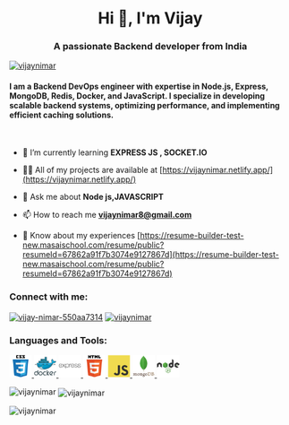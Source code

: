 <h1 align="center">Hi 👋, I'm Vijay</h1>
<h3 align="center">A passionate Backend developer from India</h3>

<p align="left"> <a href="https://github.com/ryo-ma/github-profile-trophy"><img src="https://github-profile-trophy.vercel.app/?username=vijaynimar" alt="vijaynimar" /></a> </p>
<h4>
I am a Backend DevOps engineer with expertise in Node.js, Express, MongoDB, Redis, Docker, and JavaScript. I specialize in developing scalable backend systems, optimizing performance, and implementing efficient caching solutions.</h4>

<p align="left"> <a href="https://twitter.com/" target="blank"><img src="https://img.shields.io/twitter/follow/?logo=twitter&style=for-the-badge" alt="" /></a> </p>

- 🌱 I’m currently learning **EXPRESS JS , SOCKET.IO**

- 👨‍💻 All of my projects are available at [https://vijaynimar.netlify.app/](https://vijaynimar.netlify.app/)

- 💬 Ask me about **Node js,JAVASCRIPT**

- 📫 How to reach me **vijaynimar8@gmail.com**

- 📄 Know about my experiences [https://resume-builder-test-new.masaischool.com/resume/public?resumeId=67862a91f7b3074e9127867d](https://resume-builder-test-new.masaischool.com/resume/public?resumeId=67862a91f7b3074e9127867d)

<h3 align="left">Connect with me:</h3>
<p align="left">
<a href="https://linkedin.com/in/vijay-nimar-550aa7314" target="blank"><img align="center" src="https://raw.githubusercontent.com/rahuldkjain/github-profile-readme-generator/master/src/images/icons/Social/linked-in-alt.svg" alt="vijay-nimar-550aa7314" height="30" width="40" /></a>
<a href="https://instagram.com/vijaynimar" target="blank"><img align="center" src="https://raw.githubusercontent.com/rahuldkjain/github-profile-readme-generator/master/src/images/icons/Social/instagram.svg" alt="vijaynimar" height="30" width="40" /></a>
</p>

<h3 align="left">Languages and Tools:</h3>
<p align="left"> <a href="https://www.w3schools.com/css/" target="_blank" rel="noreferrer"> <img src="https://raw.githubusercontent.com/devicons/devicon/master/icons/css3/css3-original-wordmark.svg" alt="css3" width="40" height="40"/> </a> <a href="https://www.docker.com/" target="_blank" rel="noreferrer"> <img src="https://raw.githubusercontent.com/devicons/devicon/master/icons/docker/docker-original-wordmark.svg" alt="docker" width="40" height="40"/> </a> <a href="https://expressjs.com" target="_blank" rel="noreferrer"> <img src="https://raw.githubusercontent.com/devicons/devicon/master/icons/express/express-original-wordmark.svg" alt="express" width="40" height="40"/> </a> <a href="https://www.w3.org/html/" target="_blank" rel="noreferrer"> <img src="https://raw.githubusercontent.com/devicons/devicon/master/icons/html5/html5-original-wordmark.svg" alt="html5" width="40" height="40"/> </a> <a href="https://developer.mozilla.org/en-US/docs/Web/JavaScript" target="_blank" rel="noreferrer"> <img src="https://raw.githubusercontent.com/devicons/devicon/master/icons/javascript/javascript-original.svg" alt="javascript" width="40" height="40"/> </a> <a href="https://www.mongodb.com/" target="_blank" rel="noreferrer"> <img src="https://raw.githubusercontent.com/devicons/devicon/master/icons/mongodb/mongodb-original-wordmark.svg" alt="mongodb" width="40" height="40"/> </a> <a href="https://nodejs.org" target="_blank" rel="noreferrer"> <img src="https://raw.githubusercontent.com/devicons/devicon/master/icons/nodejs/nodejs-original-wordmark.svg" alt="nodejs" width="40" height="40"/> </a> </p>

<p><img align="left" src="https://github-readme-stats.vercel.app/api/top-langs?username=vijaynimar&show_icons=true&locale=en&layout=compact" alt="vijaynimar" /></p>

<p>&nbsp;<img align="center" src="https://github-readme-stats.vercel.app/api?username=vijaynimar&show_icons=true&locale=en" alt="vijaynimar" /></p>

<p><img align="center" src="https://github-readme-streak-stats.herokuapp.com/?user=vijaynimar&" alt="vijaynimar" /></p>
